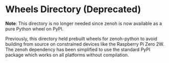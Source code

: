 # Wheels Directory (Deprecated)

**Note**: This directory is no longer needed since zenoh is now available as a pure Python wheel on PyPI.

Previously, this directory held prebuilt wheels for zenoh-python to avoid building from source on constrained devices like the Raspberry Pi Zero 2W. The zenoh dependency has been simplified to use the standard PyPI package which works on all platforms without compilation.
